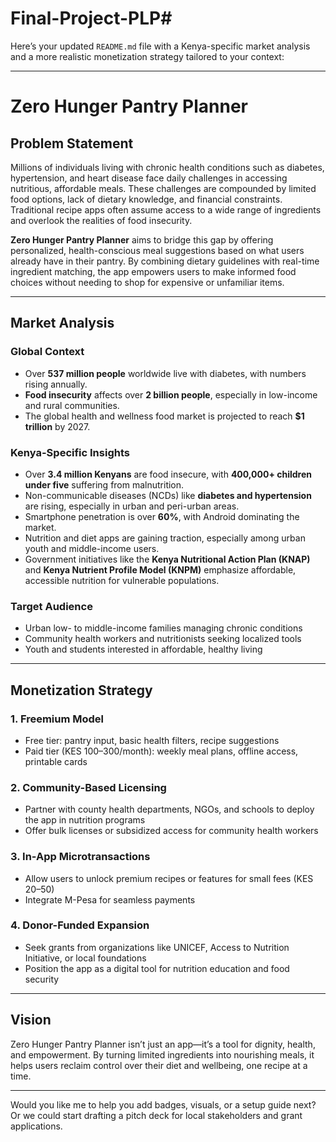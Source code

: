 # Final-Project-PLP#


Here’s your updated `README.md` file with a Kenya-specific market analysis and a more realistic monetization strategy tailored to your context:

---

# Zero Hunger Pantry Planner

## Problem Statement

Millions of individuals living with chronic health conditions such as diabetes, hypertension, and heart disease face daily challenges in accessing nutritious, affordable meals. These challenges are compounded by limited food options, lack of dietary knowledge, and financial constraints. Traditional recipe apps often assume access to a wide range of ingredients and overlook the realities of food insecurity.

**Zero Hunger Pantry Planner** aims to bridge this gap by offering personalized, health-conscious meal suggestions based on what users already have in their pantry. By combining dietary guidelines with real-time ingredient matching, the app empowers users to make informed food choices without needing to shop for expensive or unfamiliar items.

---

## Market Analysis

### Global Context
- Over **537 million people** worldwide live with diabetes, with numbers rising annually.
- **Food insecurity** affects over **2 billion people**, especially in low-income and rural communities.
- The global health and wellness food market is projected to reach **$1 trillion** by 2027.

### Kenya-Specific Insights
- Over **3.4 million Kenyans** are food insecure, with **400,000+ children under five** suffering from malnutrition.
- Non-communicable diseases (NCDs) like **diabetes and hypertension** are rising, especially in urban and peri-urban areas.
- Smartphone penetration is over **60%**, with Android dominating the market.
- Nutrition and diet apps are gaining traction, especially among urban youth and middle-income users.
- Government initiatives like the **Kenya Nutritional Action Plan (KNAP)** and **Kenya Nutrient Profile Model (KNPM)** emphasize affordable, accessible nutrition for vulnerable populations.

### Target Audience
- Urban low- to middle-income families managing chronic conditions
- Community health workers and nutritionists seeking localized tools
- Youth and students interested in affordable, healthy living

---

## Monetization Strategy

### 1. **Freemium Model**
- Free tier: pantry input, basic health filters, recipe suggestions
- Paid tier (KES 100–300/month): weekly meal plans, offline access, printable cards

### 2. **Community-Based Licensing**
- Partner with county health departments, NGOs, and schools to deploy the app in nutrition programs
- Offer bulk licenses or subsidized access for community health workers

### 3. **In-App Microtransactions**
- Allow users to unlock premium recipes or features for small fees (KES 20–50)
- Integrate M-Pesa for seamless payments

### 4. **Donor-Funded Expansion**
- Seek grants from organizations like UNICEF, Access to Nutrition Initiative, or local foundations
- Position the app as a digital tool for nutrition education and food security

---

## Vision

Zero Hunger Pantry Planner isn’t just an app—it’s a tool for dignity, health, and empowerment. By turning limited ingredients into nourishing meals, it helps users reclaim control over their diet and wellbeing, one recipe at a time.

---

Would you like me to help you add badges, visuals, or a setup guide next? Or we could start drafting a pitch deck for local stakeholders and grant applications.
